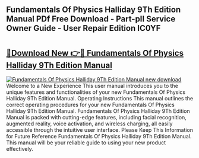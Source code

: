 ## Fundamentals Of Physics Halliday 9Th Edition Manual PDf Free Download - Part-pII Service Owner Guide - User Repair Edition IC0YF

# <h2><a href="http://bc80312.oget.top/?id=Fundamentals+Of+Physics+Halliday+9Th+Edition+Manual">🔗Download New 👉🔴 Fundamentals Of Physics Halliday 9Th Edition Manual</a></h2>

[![Fundamentals Of Physics Halliday 9Th Edition Manual new download](https://i.imgur.com/5g1atiW.png)](http://bc80312.oget.top/?id=Fundamentals+Of+Physics+Halliday+9Th+Edition+Manual)
Welcome to a New Experience This user manual introduces you to the unique features and functionalities of your new Fundamentals Of Physics Halliday 9Th Edition Manual. Operating Instructions This manual outlines the correct operating procedures for your new Fundamentals Of Physics Halliday 9Th Edition Manual. Fundamentals Of Physics Halliday 9Th Edition Manual is packed with cutting-edge features, including facial recognition, augmented reality, voice activation, and wireless charging, all easily accessible through the intuitive user interface. Please Keep This Information for Future Reference Fundamentals Of Physics Halliday 9Th Edition Manual. This manual will be your reliable guide to using your new product effectively.
